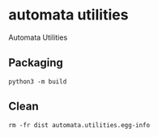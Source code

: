 # automata utilities
Automata Utilities 

## Packaging
`python3 -m build`

## Clean
`rm -fr dist automata.utilities.egg-info`

